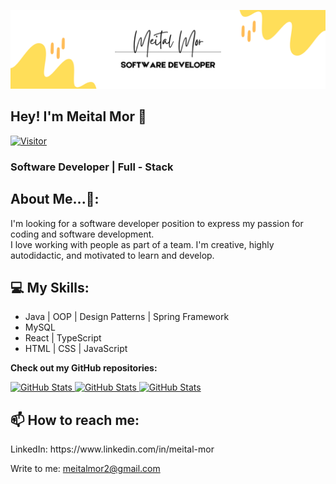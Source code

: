 ![Meital Mor Banner Image](./MeitalMor1.png)
<!-- <h2 align='center'>Meital Mor</h2>
<p align='center'><b>Software Developer</b></p> -->

<h2>Hey! I'm Meital Mor 👋</h2>

[![Visitor](https://visitor-badge.laobi.icu/badge?page_id=MeitalMOR.MeitalMOR)](https://github.com/https://github.com/MeitalMOR) 

<h3> Software Developer | Full - Stack</h3>

<h2> About Me...👀:</h2>

I'm looking for a software developer position to express my passion for coding and software development.</br> I love working with people as part of a team. I'm creative, highly autodidactic, and motivated to learn and develop.

<h2>💻 My Skills:</h2>

- Java | OOP | Design Patterns | Spring Framework
- MySQL
- React | TypeScript
- HTML | CSS | JavaScript

__Check out my GitHub repositories:__

<div>
  <p>
    <a href="https://github.com/MeitalMOR/coupon-project-spring">
      <img src="https://github-readme-stats.vercel.app/api/pin/?username=MeitalMor&repo=coupon-project-spring" alt="GitHub Stats" />
    </a>
    <a href="https://github.com/MeitalMOR/books-authors-spring-web">
      <img src="https://github-readme-stats.vercel.app/api/pin/?username=MeitalMor&repo=coupon-project-spring" alt="GitHub Stats" />
    </a>
    <a href="https://github.com/MeitalMOR/coupon-project-BACKEND">
      <img src="https://github-readme-stats.vercel.app/api/pin/?username=MeitalMor&repo=coupon-project-BACKEND" alt="GitHub Stats" />
    </a>
  </p>
</div>

<h2>📫 How to reach me:</h2>
LinkedIn: https://www.linkedin.com/in/meital-mor

Write to me: [meitalmor2@gmail.com](mailto:meitalmor2.com)


